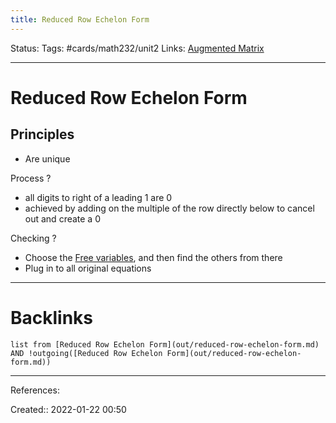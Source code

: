 ```yaml
---
title: Reduced Row Echelon Form
---
```

Status: 
Tags: #cards/math232/unit2 
Links: [Augmented Matrix](out/augmented-matrix.md)
___
# Reduced Row Echelon Form
## Principles
- Are unique

Process
?
- all digits to right of a leading 1 are 0
- achieved by adding on the multiple of the row directly below to cancel out and create a 0
<!--SR:!2022-03-08,26,170-->

Checking
?
- Choose the [Free variables](out/free-variables.md), and then find the others from there
- Plug in to all original equations
<!--SR:!2022-02-22,12,170-->


___
# Backlinks
```dataview
list from [Reduced Row Echelon Form](out/reduced-row-echelon-form.md) AND !outgoing([Reduced Row Echelon Form](out/reduced-row-echelon-form.md))
```
___
References:

Created:: 2022-01-22 00:50
